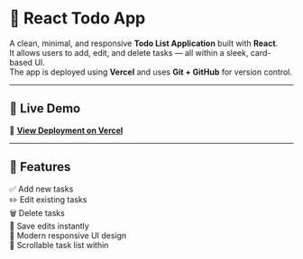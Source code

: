 # 📝 React Todo App

A clean, minimal, and responsive **Todo List Application** built with **React**.  
It allows users to add, edit, and delete tasks — all within a sleek, card-based UI.  
The app is deployed using **Vercel** and uses **Git + GitHub** for version control.

---

## 🚀 Live Demo

🔗 **[View Deployment on Vercel](https://vc-deploy-assessment-kunal-pusdekar-kappa.vercel.app/)**

---
## 🌟 Features

✅ Add new tasks  
✏️ Edit existing tasks  
🗑️ Delete tasks  
💾 Save edits instantly  
🎨 Modern responsive UI design  
📱 Scrollable task list within
